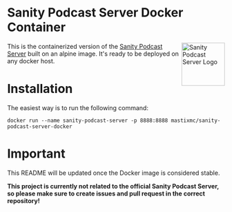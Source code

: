# Sanity Podcast Server Docker Container

<img align="right" width="100" height="100" alt="Sanity Podcast Server Logo" src="https://github.com/kmelve/sanity-podcast-server/blob/master/static/sanity-podcast-logo.png?raw=true">

This is the containerized version of the [Sanity Podcast Server](https://github.com/kmelve/sanity-podcast-server) built on an alpine image. It's ready to be deployed on any docker host.

# Installation

The easiest way is to run the following command:

`docker run --name sanity-podcast-server -p 8888:8888 mastixmc/sanity-podcast-server-docker`

# Important

This README will be updated once the Docker image is considered stable.

**This project is currently not related to the official Sanity Podcast Server, so please make sure to create issues and pull request in the correct repository!**
